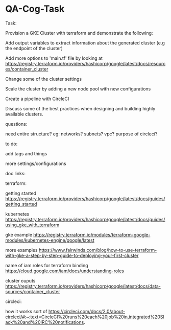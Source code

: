 # QA-Cog-Task

Task:

Provision a GKE Cluster with terraform and demonstrate the following:


Add output variables to extract information about the generated cluster (e.g the endpoint of the cluster)

Add more options to 'main.tf' file by looking at https://registry.terraform.io/providers/hashicorp/google/latest/docs/resources/container_cluster

Change some of the cluster settings

Scale the cluster by adding a new node pool with new configurations

Create a pipeline with CircleCI

Discuss some of the best practices when designing and building highly available clusters.


questions:

need entire structure? eg: networks? subnets? vpc?
purpose of circleci?

to do:


add tags and things

more settings/configurations


doc links:

terraform:

getting started https://registry.terraform.io/providers/hashicorp/google/latest/docs/guides/getting_started 

kubernetes https://registry.terraform.io/providers/hashicorp/google/latest/docs/guides/using_gke_with_terraform

gke example https://registry.terraform.io/modules/terraform-google-modules/kubernetes-engine/google/latest

more examples https://www.fairwinds.com/blog/how-to-use-terraform-with-gke-a-step-by-step-guide-to-deploying-your-first-cluster

name of iam roles for terraform binding https://cloud.google.com/iam/docs/understanding-roles

cluster ouputs https://registry.terraform.io/providers/hashicorp/google/latest/docs/data-sources/container_cluster



circleci:

how it works sort of https://circleci.com/docs/2.0/about-circleci/#:~:text=CircleCI%20runs%20each%20job%20in,integrated%20Slack%20and%20IRC%20notifications.
